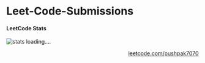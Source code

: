 # Leet-Code-Submissions

#### LeetCode Stats
<img src="https://leetcode.card.workers.dev/?username=pushpak7070&theme=dark" alt="stats loading....">

<p align="right">
<a align="right" href="https://leetcode.com/pushpak7070/">leetcode.com/pushpak7070</a>
</p>

